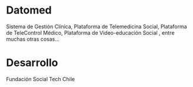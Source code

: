 # Datomed
Sistema de Gestión Clínica, Plataforma de Telemedicina Social, Plataforma de TeleControl Médico, Plataforma de Video-educación Social , entre muchas otras cosas...
# Desarrollo
Fundación Social Tech Chile
